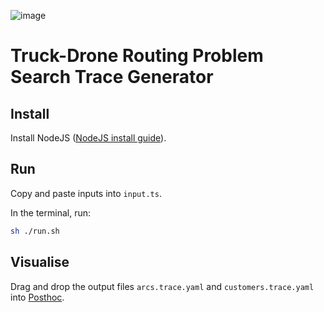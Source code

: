 ![image](https://github.com/user-attachments/assets/e9e8ba43-5765-4e72-8011-6d5c03ee2ac7)

# Truck-Drone Routing Problem Search Trace Generator

## Install

Install NodeJS ([NodeJS install guide](https://nodejs.org/en/download/package-manager)).

## Run

Copy and paste inputs into `input.ts`.

In the terminal, run:

```bash
sh ./run.sh
```

## Visualise

Drag and drop the output files `arcs.trace.yaml` and `customers.trace.yaml` into [Posthoc](https://posthoc.pathfinding.ai).
